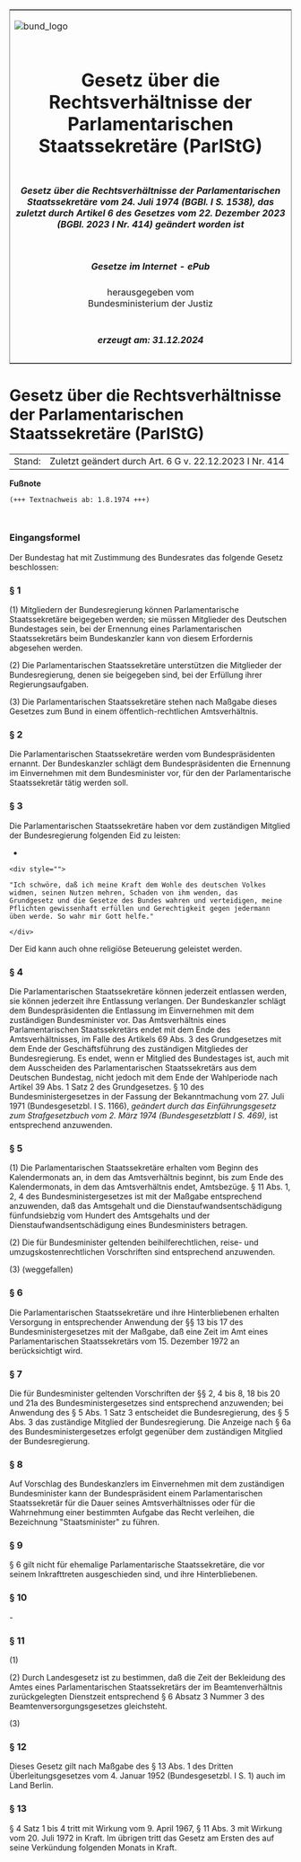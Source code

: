 <span id="DECKBLATT.html"></span>

<table border="0" frame="border" width="100%">

<tr valign="top">

<td align="left">

![bund\_logo](BfJ_2021_Web_de_de.gif)

</td>

<td align="right">

 

</td>

</tr>

<tr align="center" valign="middle">

<td colspan="2">

# Gesetz über die Rechtsverhältnisse der Parlamentarischen Staatssekretäre (ParlStG)

</td>

</tr>

<tr align="center" valign="middle">

<td colspan="2">

##### Gesetz über die Rechtsverhältnisse der Parlamentarischen Staatssekretäre vom 24. Juli 1974 (BGBl. I S. 1538), das zuletzt durch Artikel 6 des Gesetzes vom 22. Dezember 2023 (BGBl. 2023 I Nr. 414) geändert worden ist

</td>

</tr>

<tr align="center" valign="middle">

<td colspan="2">

  
  

##### Gesetze im Internet - ePub  
  
herausgegeben vom  
Bundesministerium der Justiz

</td>

</tr>

<tr align="center" valign="bottom">

<td colspan="2">

  
  

##### erzeugt am: 31.12.2024

</td>

</tr>

</table>

<span id="BJNR015380974.html"></span>

# Gesetz über die Rechtsverhältnisse der Parlamentarischen Staatssekretäre (ParlStG)

<div>

<div class="jnhtml">

|        |                                                         |
| ------ | ------------------------------------------------------- |
| Stand: | Zuletzt geändert durch Art. 6 G v. 22.12.2023 I Nr. 414 |

</div>

</div>

<div>

  
**Fußnote**

<div class="jnhtml">

<div>

<div class="jurAbsatz">

  

``` 
(+++ Textnachweis ab: 1.8.1974 +++)

 
```

</div>

</div>

</div>

</div>

<span id="BJNR015380974BJNE000100311.html"></span>

### Eingangsformel  

<div>

<div class="jnhtml">

<div>

<div class="jurAbsatz">

Der Bundestag hat mit Zustimmung des Bundesrates das folgende Gesetz
beschlossen:

</div>

</div>

</div>

</div>

<span id="BJNR015380974BJNE000201307.html"></span>

### § 1  

<div>

<div class="jnhtml">

<div>

<div class="jurAbsatz">

(1) Mitgliedern der Bundesregierung können Parlamentarische
Staatssekretäre beigegeben werden; sie müssen Mitglieder des Deutschen
Bundestages sein, bei der Ernennung eines Parlamentarischen
Staatssekretärs beim Bundeskanzler kann von diesem Erfordernis
abgesehen werden.

</div>

<div class="jurAbsatz">

(2) Die Parlamentarischen Staatssekretäre unterstützen die Mitglieder
der Bundesregierung, denen sie beigegeben sind, bei der Erfüllung ihrer
Regierungsaufgaben.

</div>

<div class="jurAbsatz">

(3) Die Parlamentarischen Staatssekretäre stehen nach Maßgabe dieses
Gesetzes zum Bund in einem öffentlich-rechtlichen Amtsverhältnis.

</div>

</div>

</div>

</div>

<span id="BJNR015380974BJNE000300311.html"></span>

### § 2  

<div>

<div class="jnhtml">

<div>

<div class="jurAbsatz">

Die Parlamentarischen Staatssekretäre werden vom Bundespräsidenten
ernannt. Der Bundeskanzler schlägt dem Bundespräsidenten die Ernennung
im Einvernehmen mit dem Bundesminister vor, für den der Parlamentarische
Staatssekretär tätig werden soll.

</div>

</div>

</div>

</div>

<span id="BJNR015380974BJNE000400311.html"></span>

### § 3  

<div>

<div class="jnhtml">

<div>

<div class="jurAbsatz">

Die Parlamentarischen Staatssekretäre haben vor dem zuständigen Mitglied
der Bundesregierung folgenden Eid zu leisten:

  - 
    
    <div style="">
    
    "Ich schwöre, daß ich meine Kraft dem Wohle des deutschen Volkes
    widmen, seinen Nutzen mehren, Schaden von ihm wenden, das
    Grundgesetz und die Gesetze des Bundes wahren und verteidigen, meine
    Pflichten gewissenhaft erfüllen und Gerechtigkeit gegen jedermann
    üben werde. So wahr mir Gott helfe."
    
    </div>

Der Eid kann auch ohne religiöse Beteuerung geleistet werden.

</div>

</div>

</div>

</div>

<span id="BJNR015380974BJNE000501307.html"></span>

### § 4  

<div>

<div class="jnhtml">

<div>

<div class="jurAbsatz">

Die Parlamentarischen Staatssekretäre können jederzeit entlassen werden,
sie können jederzeit ihre Entlassung verlangen. Der Bundeskanzler
schlägt dem Bundespräsidenten die Entlassung im Einvernehmen mit dem
zuständigen Bundesminister vor. Das Amtsverhältnis eines
Parlamentarischen Staatssekretärs endet mit dem Ende des
Amtsverhältnisses, im Falle des Artikels 69 Abs. 3 des Grundgesetzes
mit dem Ende der Geschäftsführung des zuständigen Mitgliedes der
Bundesregierung. Es endet, wenn er Mitglied des Bundestages ist, auch
mit dem Ausscheiden des Parlamentarischen Staatssekretärs aus dem
Deutschen Bundestag, nicht jedoch mit dem Ende der Wahlperiode nach
Artikel 39 Abs. 1 Satz 2 des Grundgesetzes. § 10 des
Bundesministergesetzes in der Fassung der Bekanntmachung vom 27. Juli
1971 (Bundesgesetzbl. I S. 1166),
<span style="font-style:italic;">geändert durch das Einführungsgesetz
zum Strafgesetzbuch vom 2. März 1974 (Bundesgesetzblatt I S.
469),</span> ist entsprechend anzuwenden.

</div>

</div>

</div>

</div>

<span id="BJNR015380974BJNE000603377.html"></span>

### § 5  

<div>

<div class="jnhtml">

<div>

<div class="jurAbsatz">

(1) Die Parlamentarischen Staatssekretäre erhalten vom Beginn des
Kalendermonats an, in dem das Amtsverhältnis beginnt, bis zum Ende des
Kalendermonats, in dem das Amtsverhältnis endet, Amtsbezüge. § 11 Abs.
1, 2, 4 des Bundesministergesetzes ist mit der Maßgabe entsprechend
anzuwenden, daß das Amtsgehalt und die Dienstaufwandsentschädigung
fünfundsiebzig vom Hundert des Amtsgehalts und der
Dienstaufwandsentschädigung eines Bundesministers betragen.

</div>

<div class="jurAbsatz">

(2) Die für Bundesminister geltenden beihilferechtlichen, reise- und
umzugskostenrechtlichen Vorschriften sind entsprechend anzuwenden.

</div>

<div class="jurAbsatz">

(3) (weggefallen)

</div>

</div>

</div>

</div>

<span id="BJNR015380974BJNE000700311.html"></span>

### § 6  

<div>

<div class="jnhtml">

<div>

<div class="jurAbsatz">

Die Parlamentarischen Staatssekretäre und ihre Hinterbliebenen erhalten
Versorgung in entsprechender Anwendung der §§ 13 bis 17 des
Bundesministergesetzes mit der Maßgabe, daß eine Zeit im Amt eines
Parlamentarischen Staatssekretärs vom 15. Dezember 1972 an
berücksichtigt wird.

</div>

</div>

</div>

</div>

<span id="BJNR015380974BJNE000802377.html"></span>

### § 7  

<div>

<div class="jnhtml">

<div>

<div class="jurAbsatz">

Die für Bundesminister geltenden Vorschriften der §§ 2, 4 bis 8, 18 bis
20 und 21a des Bundesministergesetzes sind entsprechend anzuwenden; bei
Anwendung des § 5 Abs. 1 Satz 3 entscheidet die Bundesregierung, des § 5
Abs. 3 das zuständige Mitglied der Bundesregierung. Die Anzeige nach §
6a des Bundesministergesetzes erfolgt gegenüber dem zuständigen Mitglied
der Bundesregierung.

</div>

</div>

</div>

</div>

<span id="BJNR015380974BJNE000900311.html"></span>

### § 8  

<div>

<div class="jnhtml">

<div>

<div class="jurAbsatz">

Auf Vorschlag des Bundeskanzlers im Einvernehmen mit dem zuständigen
Bundesminister kann der Bundespräsident einem Parlamentarischen
Staatssekretär für die Dauer seines Amtsverhältnisses oder für die
Wahrnehmung einer bestimmten Aufgabe das Recht verleihen, die
Bezeichnung "Staatsminister" zu führen.

</div>

</div>

</div>

</div>

<span id="BJNR015380974BJNE001000311.html"></span>

### § 9  

<div>

<div class="jnhtml">

<div>

<div class="jurAbsatz">

§ 6 gilt nicht für ehemalige Parlamentarische Staatssekretäre, die vor
seinem Inkrafttreten ausgeschieden sind, und ihre Hinterbliebenen.

</div>

</div>

</div>

</div>

<span id="BJNR015380974BJNE001100311.html"></span>

### § 10  

<div>

<div class="jnhtml">

<div>

<div class="jurAbsatz">

\-

</div>

</div>

</div>

</div>

<span id="BJNR015380974BJNE001201377.html"></span>

### § 11  

<div>

<div class="jnhtml">

<div>

<div class="jurAbsatz">

(1)

</div>

<div class="jurAbsatz">

(2) Durch Landesgesetz ist zu bestimmen, daß die Zeit der Bekleidung des
Amtes eines Parlamentarischen Staatssekretärs der im Beamtenverhältnis
zurückgelegten Dienstzeit entsprechend § 6 Absatz 3 Nummer 3 des
Beamtenversorgungsgesetzes gleichsteht.

</div>

<div class="jurAbsatz">

(3)

</div>

</div>

</div>

</div>

<span id="BJNR015380974BJNE001300311.html"></span>

### § 12  

<div>

<div class="jnhtml">

<div>

<div class="jurAbsatz">

Dieses Gesetz gilt nach Maßgabe des § 13 Abs. 1 des Dritten
Überleitungsgesetzes vom 4. Januar 1952 (Bundesgesetzbl. I S. 1) auch
im Land Berlin.

</div>

</div>

</div>

</div>

<span id="BJNR015380974BJNE001400311.html"></span>

### § 13  

<div>

<div class="jnhtml">

<div>

<div class="jurAbsatz">

§ 4 Satz 1 bis 4 tritt mit Wirkung vom 9. April 1967, § 11 Abs. 3 mit
Wirkung vom 20. Juli 1972 in Kraft. Im übrigen tritt das Gesetz am
Ersten des auf seine Verkündung folgenden Monats in Kraft.

</div>

</div>

</div>

</div>
